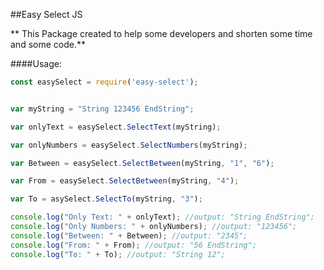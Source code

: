 ##Easy Select JS

** This Package created to help some developers and shorten some time and some code.**

####Usage:
```javascript
const easySelect = require('easy-select');


var myString = "String 123456 EndString";

var onlyText = easySelect.SelectText(myString);

var onlyNumbers = easySelect.SelectNumbers(myString);

var Between = easySelect.SelectBetween(myString, "1", "6");

var From = easySelect.SelectBetween(myString, "4");

var To = asySelect.SelectTo(myString, "3");

console.log("Only Text: " + onlyText); //output: "String EndString";
console.log("Only Numbers: " + onlyNumbers); //output: "123456";
console.log("Between: " + Between); //output: "2345";
console.log("From: " + From); //output: "56 EndString";
console.log("To: " + To); //output: "String 12";
```